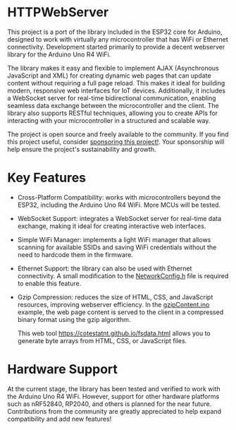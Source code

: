 # HTTPWebServer
This project is a port of the library included in the ESP32 core for Arduino, designed to work with virtually any microcontroller that has WiFi or Ethernet connectivity. 
Development started primarily to provide a decent webserver library for the Arduino Uno R4 WiFi. 

The library makes it easy and flexible to implement AJAX (Asynchronous JavaScript and XML) for creating dynamic web pages that can update content without requiring a full page reload. This makes it ideal for building modern, responsive web interfaces for IoT devices. Additionally, it includes a WebSocket server for real-time bidirectional communication, enabling seamless data exchange between the microcontroller and the client. The library also supports RESTful techniques, allowing you to create APIs for interacting with your microcontroller in a structured and scalable way.

The project is open source and freely available to the community.
If you find this project useful, consider [sponsoring this project!](https://paypal.me/cotesta). Your sponsorship will help ensure the project's sustainability and growth.

# Key Features
- Cross-Platform Compatibility: works with microcontrollers beyond the ESP32, including the Arduino Uno R4 WiFi. More MCUs will be tested.
- WebSocket Support: integrates a WebSocket server for real-time data exchange, making it ideal for creating interactive web interfaces.
- Simple WiFi Manager: implements a light WiFi manager that allows scanning for available SSIDs and saving WiFi credentials without the need to hardcode them in the firmware.
- Ethernet Support: the library can also be used with Ethernet connectivity. A small modification to the [NetworkConfig.h](https://github.com/cotestatnt/HTTPWebServer/blob/main/src/NetworkConfig.h) file is required to enable this feature.
- Gzip Compression: reduces the size of HTML, CSS, and JavaScript resources, improving webserver efficiency.
  In the [gzipContent.ino](https://github.com/cotestatnt/HTTPWebServer/tree/main/examples/gzipContent) example, the web page content is served to the client in a compressed binary format using the gzip algorithm.
  
  This web tool https://cotestatnt.github.io/fsdata.html allows you to generate byte arrays from HTML, CSS, or JavaScript files.

# Hardware Support
At the current stage, the library has been tested and verified to work with the Arduino Uno R4 WiFi. However, support for other hardware platforms such as nRF52840, RP2040, and others is planned for the near future. Contributions from the community are greatly appreciated to help expand compatibility and add new features!
